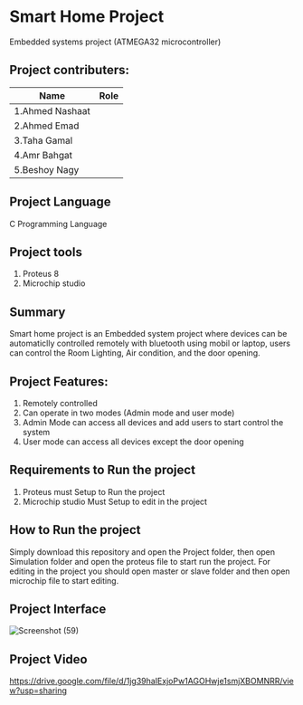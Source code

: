 # Smart Home Project
Embedded systems project (ATMEGA32 microcontroller)

## Project contributers:

|Name               |  Role         |
|------------------ |-------------- |
|1.Ahmed Nashaat    |               |
|2.Ahmed Emad       |               |
|3.Taha Gamal       |               |
|4.Amr Bahgat       |               |
|5.Beshoy Nagy      |               |

## Project Language 

C Programming Language

## Project tools 

1. Proteus 8
2. Microchip studio

## Summary

Smart home project is an Embedded system project where devices can be automaticlly controlled remotely with bluetooth using mobil or laptop,
users can control the Room Lighting, Air condition, and the door opening.

## Project Features:

1. Remotely controlled
2. Can operate in two modes (Admin mode and user mode)
3. Admin Mode can access all devices and add users to start control the system
4. User mode can access all devices except the door opening

## Requirements to Run the project

1. Proteus must Setup to Run the project
2. Microchip studio Must Setup to edit in the project

## How to Run the project

Simply download this repository and open the Project folder, then open Simulation folder and open the proteus file to start run the project. For editing in the project you should open master or slave folder and then open microchip file to start editing.

## Project Interface

![Screenshot (59)](https://user-images.githubusercontent.com/65959637/219361504-c4300592-ce37-41e4-a145-d42713989080.png)

## Project Video

https://drive.google.com/file/d/1jg39haIExjoPw1AGOHwje1smjXBOMNRR/view?usp=sharing

